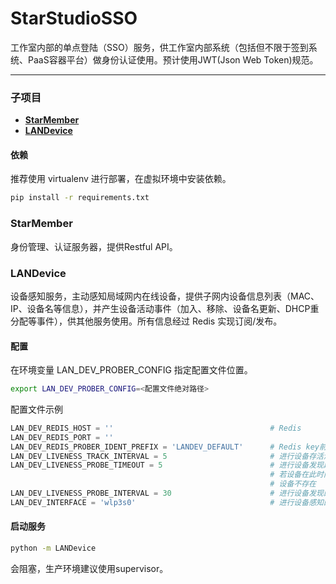 # StarStudioSSO

工作室内部的单点登陆（SSO）服务，供工作室内部系统（包括但不限于签到系统、PaaS容器平台）做身份认证使用。预计使用JWT(Json Web Token)规范。



---

### 子项目

- **[StarMember](#StarMember)**
- **[LANDevice](#LANDevice)**



#### 依赖

推荐使用 virtualenv 进行部署，在虚拟环境中安装依赖。

```bash
pip install -r requirements.txt
```



### StarMember

身份管理、认证服务器，提供Restful API。



### LANDevice

设备感知服务，主动感知局域网内在线设备，提供子网内设备信息列表（MAC、IP、设备名等信息），并产生设备活动事件（加入、移除、设备名更新、DHCP重分配等事件），供其他服务使用。所有信息经过 Redis 实现订阅/发布。

#### 配置

在环境变量 LAN_DEV_PROBER_CONFIG 指定配置文件位置。

```bash
export LAN_DEV_PROBER_CONFIG=<配置文件绝对路径>
```

配置文件示例

```python
LAN_DEV_REDIS_HOST = ''                                   # Redis
LAN_DEV_REDIS_PORT = ''
LAN_DEV_REDIS_PROBER_IDENT_PREFIX = 'LANDEV_DEFAULT'      # Redis key前缀，用于区分应用
LAN_DEV_LIVENESS_TRACK_INTERVAL = 5                       # 进行设备存活测试的时间间隔
LAN_DEV_LIVENESS_PROBE_TIMEOUT = 5                        # 进行设备发现超时时间
                                                          # 若设备在此时间内无响应，则判断
                                                          # 设备不存在
LAN_DEV_LIVENESS_PROBE_INTERVAL = 30                      # 进行设备发现的时间间隔
LAN_DEV_INTERFACE = 'wlp3s0'                              # 进行设备感知的接口名称
```

#### 启动服务

```bash
python -m LANDevice
```

会阻塞，生产环境建议使用supervisor。